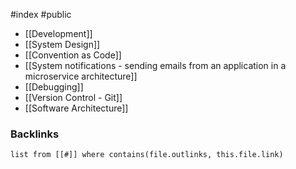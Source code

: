 #index #public

- [[Development]]
- [[System Design]]
- [[Convention as Code]]
- [[System notifications - sending emails from an application in a microservice architecture]]
- [[Debugging]]
- [[Version Control - Git]]
- [[Software Architecture]]


### Backlinks
```dataview 
list from [[#]] where contains(file.outlinks, this.file.link)
```

